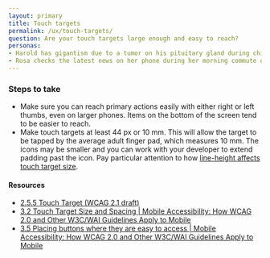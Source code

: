 ```yaml
---
layout: primary
title: Touch targets
permalink: /ux/touch-targets/
question: Are your touch targets large enough and easy to reach?
personas:
- Harold has gigantism due to a tumor on his pituitary gland during childhood. He has very large hands which makes small links, or links that are too close together difficult to tap on his phone. 
- Rosa checks the latest news on her phone during her morning commute on a jostling bus, often while sipping from the coffee cup in her other hand.
---
```


### Steps to take
- Make sure you can reach primary actions easily with either right or left thumbs, even on larger phones. Items on the bottom of the screen tend to be easier to reach.
- Make touch targets at least 44 px or 10 mm. This will allow the target to be tapped by the average adult finger pad, which measures 10 mm. The icons may be smaller and you can work with your developer to extend padding past the icon. Pay particular attention to how [line-height affects touch target size](http://www.3needs.org/en/testing/target-size.html).

#### Resources
- [2.5.5 Touch Target (WCAG 2.1 draft)](https://www.w3.org/WAI/WCAG21/Understanding/target-size.html)
- [3.2 Touch Target Size and Spacing \| Mobile Accessibility: How WCAG 2.0 and Other W3C/WAI Guidelines Apply to Mobile](https://www.w3.org/TR/mobile-accessibility-mapping/#touch-target-size-and-spacing)
- [3.5 Placing buttons where they are easy to access \| Mobile Accessibility: How WCAG 2.0 and Other W3C/WAI Guidelines Apply to Mobile](https://www.w3.org/TR/mobile-accessibility-mapping/#h-placing-buttons-where-they-are-easy-to-access)
